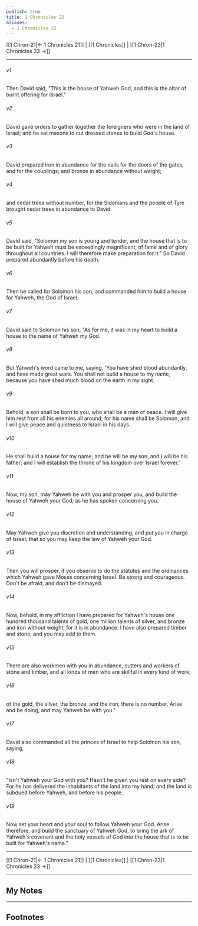 ```yaml
---
publish: true
title: 1 Chronicles 22
aliases:
  - 1 Chronicles 22
---
```


[[1 Chron-21|← 1 Chronicles 21]] | [[1 Chronicles]] | [[1 Chron-23|1 Chronicles 23 →]]
***



###### v1 
Then David said, "This is the house of Yahweh God, and this is the altar of burnt offering for Israel." 

###### v2 
David gave orders to gather together the foreigners who were in the land of Israel; and he set masons to cut dressed stones to build God's house. 

###### v3 
David prepared iron in abundance for the nails for the doors of the gates, and for the couplings; and bronze in abundance without weight; 

###### v4 
and cedar trees without number, for the Sidonians and the people of Tyre brought cedar trees in abundance to David. 

###### v5 
David said, "Solomon my son is young and tender, and the house that is to be built for Yahweh must be exceedingly magnificent, of fame and of glory throughout all countries. I will therefore make preparation for it." So David prepared abundantly before his death. 

###### v6 
Then he called for Solomon his son, and commanded him to build a house for Yahweh, the God of Israel. 

###### v7 
David said to Solomon his son, "As for me, it was in my heart to build a house to the name of Yahweh my God. 

###### v8 
But Yahweh's word came to me, saying, 'You have shed blood abundantly, and have made great wars. You shall not build a house to my name, because you have shed much blood on the earth in my sight. 

###### v9 
Behold, a son shall be born to you, who shall be a man of peace. I will give him rest from all his enemies all around; for his name shall be Solomon, and I will give peace and quietness to Israel in his days. 

###### v10 
He shall build a house for my name; and he will be my son, and I will be his father; and I will establish the throne of his kingdom over Israel forever.' 

###### v11 
Now, my son, may Yahweh be with you and prosper you, and build the house of Yahweh your God, as he has spoken concerning you. 

###### v12 
May Yahweh give you discretion and understanding, and put you in charge of Israel; that so you may keep the law of Yahweh your God. 

###### v13 
Then you will prosper, if you observe to do the statutes and the ordinances which Yahweh gave Moses concerning Israel. Be strong and courageous. Don't be afraid, and don't be dismayed. 

###### v14 
Now, behold, in my affliction I have prepared for Yahweh's house one hundred thousand talents of gold, one million talents of silver, and bronze and iron without weight; for it is in abundance. I have also prepared timber and stone; and you may add to them. 

###### v15 
There are also workmen with you in abundance, cutters and workers of stone and timber, and all kinds of men who are skillful in every kind of work; 

###### v16 
of the gold, the silver, the bronze, and the iron, there is no number. Arise and be doing, and may Yahweh be with you." 

###### v17 
David also commanded all the princes of Israel to help Solomon his son, saying, 

###### v18 
"Isn't Yahweh your God with you? Hasn't he given you rest on every side? For he has delivered the inhabitants of the land into my hand; and the land is subdued before Yahweh, and before his people. 

###### v19 
Now set your heart and your soul to follow Yahweh your God. Arise therefore, and build the sanctuary of Yahweh God, to bring the ark of Yahweh's covenant and the holy vessels of God into the house that is to be built for Yahweh's name."

***
[[1 Chron-21|← 1 Chronicles 21]] | [[1 Chronicles]] | [[1 Chron-23|1 Chronicles 23 →]]

---
## My Notes

---
## Footnotes